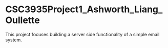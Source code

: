 # CSC3935Project1_Ashworth_Liang_Oullette
This project focuses building a server side functionality of a simple email system. 
